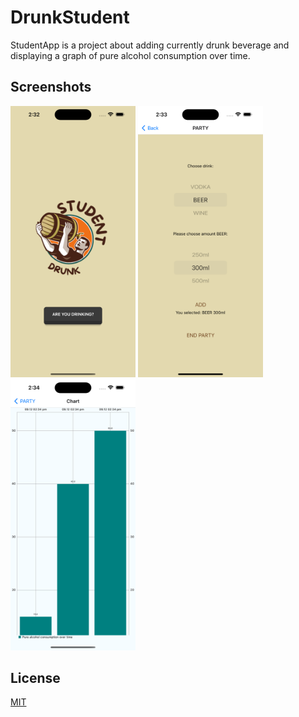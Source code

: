 # DrunkStudent
StudentApp is a project about adding currently drunk beverage and displaying a graph of pure alcohol consumption over time.

## Screenshots

<img src="screenshots/FirstScreen.png" alt="drawing" width="200"/>
<img src="screenshots/SecondScreen.png" alt="drawing" width="200"/>
<img src="screenshots/ThirdScreen.png" alt="drawing" width="200"/>


## License
[MIT](https://choosealicense.com/licenses/mit/)
